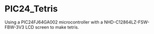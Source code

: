 # PIC24_Tetris
Using a PIC24FJ64GA002 microcontroller with a NHD-C12864LZ-FSW-FBW-3V3
LCD screen to make tetris.
